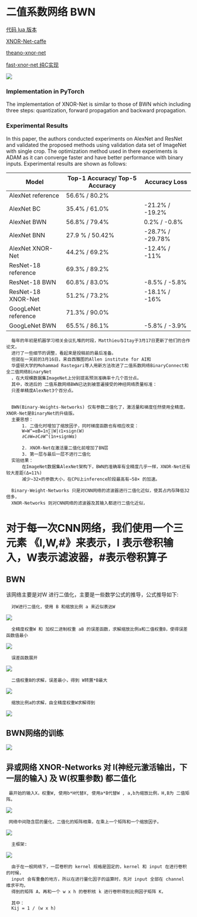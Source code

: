 # 二值系数网络 BWN

[代码 lua 版本](https://github.com/Ewenwan/XNOR-Net)

[XNOR-Net-caffe](https://github.com/Ewenwan/XNOR-Net-1)

[theano-xnor-net](https://github.com/Ewenwan/theano-xnor-net)

[fast-xnor-net 纯C实现](https://github.com/Ewenwan/fast-xnor-net)

![](https://img-blog.csdn.net/20160715112109483)


### Implementation in PyTorch

The implementation of XNOR-Net is similar to those of BWN which including three steps: quantization, forward propagation and backward propagation.

### Experimental Results

In this paper, the authors conducted experiments on AlexNet and ResNet and validated the proposed methods using validation data set of ImageNet with single crop. The optimization method used in there experiments is ADAM as it can converge faster and have better performance with binary inputs. Experimental results are shown as follows:

| Model               | Top-1 Accuracy/ Top-5 Accuracy | Accuracy Loss    |
| ------------------- | ------------------------------ | ---------------- |
| AlexNet reference   | 56.6% / 80.2%                  |                  |
| AlexNet BC          | 35.4% / 61.0%                  | -21.2% / -19.2%  |
| AlexNet BWN         | 56.8% / 79.4%                  | 0.2% / -0.8%     |
| AlexNet BNN         | 27.9 % / 50.42%                | -28.7% / -29.78% |
| AlexNet XNOR-Net    | 44.2% / 69.2%                  | -12.4% / -11%    |
| ResNet-18 reference | 69.3% / 89.2%                  |                  |
| ResNet-18 BWN       | 60.8% / 83.0%                  | -8.5% / -5.8%    |
| ResNet-18 XNOR-Net  | 51.2% / 73.2%                  | -18.1% / -16%    |
| GoogLeNet reference | 71.3% / 90.0%                  |                  |
| GoogLeNet BWN       | 65.5% / 86.1%                  | -5.8% / -3.9%    |


      每年的年初是机器学习相关会议扎堆的时段，Matthieu与Itay于3月17日更新了他们的合作论文，
      进行了一些细节的调整，看起来是投稿前的最后准备。
      但就在一天前的3月16日，来自西雅图的Allen institute for AI和
      华盛顿大学的Mohammad Rastegari等人用新方法改进了二值系数网络BinaryConnect和全二值网络BinaryNet
      ，在大规模数据集ImageNet上分别提高预测准确率十几个百分点。
      其中，改进后的 二值系数网络BWN已达到被普遍接受的神经网络质量标准：
      只差单精度AlexNet3个百分点。


      BWN(Binary-Weights-Networks) 仅有参数二值化了，激活量和梯度任然使用全精度。XNOR-Net是BinaryNet的升级版。 
      主要思想： 
          1. 二值化时增加了缩放因子，同时梯度函数也有相应改变：
          W≈W^=αB=1n∑|W|ℓ1×sign(W)
          ∂C∂W=∂C∂W^(1n+signWα)

          2. XNOR-Net在激活量二值化前增加了BN层 
          3. 第一层与最后一层不进行二值化 
      实验结果： 
          在ImageNet数据集AlexNet架构下，BWN的准确率有全精度几乎一样，XNOR-Net还有较大差距(Δ=11%) 
          减少∼32×的参数大小，在CPU上inference阶段最高有∼58× 的加速。
          
      Binary-Weight-Networks 只是对CNN网络的滤波器进行二值化近似，使其占内存降低32倍多，
      XNOR-Networks 则对CNN网络的滤波器及其输入都进行二值化近似，
      
# 对于每一次CNN网络，我们使用一个三元素 《I,W,#》来表示，I 表示卷积输入，W表示滤波器，#表示卷积算子

## BWN

该网络主要是对W 进行二值化，主要是一些数学公式的推导，公式推导如下:
      
      对W进行二值化，使用 B 和缩放比例 a 来近似表达W
![](https://img-blog.csdn.net/20160715113533581)
      
      全精度权重W 和 加权二进制权重 aB 的误差函数，求解缩放比例a和二值权重B，使得误差函数值最小
![](https://img-blog.csdn.net/20160715113542440)

      误差函数展开
![](https://img-blog.csdn.net/20160715113549674)
      
      二值权重B的求解，误差最小，得到 W转置*B最大
![](https://img-blog.csdn.net/20160715113600645)

      缩放比例a的求解，由全精度权重W求解得到
![](https://img-blog.csdn.net/20160715113609159)

## BWN网络的训练


![](https://img-blog.csdn.net/20160715113831914)


## 异或网络 XNOR-Networks  对 I(神经元激活输出，下一层的输入) 及 W(权重参数) 都二值化

     最开始的输入X，权重W, 使用b*H代替X, 使用a*B代替W , a,b为缩放比例，H,B为 二值矩阵。
![](https://img-blog.csdn.net/20160715114052958)
      
     网络中间隐含层的量化，二值化的矩阵相乘，在乘上一个矩阵和一个缩放因子。
![](https://img-blog.csdn.net/20160715114402250)

      主框架:
![](https://img-blog.csdn.net/20160715114256287)

      由于在一般网络下，一层卷积的 kernel 规格是固定的，kernel 和 input 在进行卷积的时候，
      input 会有重叠的地方，所以在进行量化因子的运算时，先对 input 全部在 channel 维求平均，
      得到的矩阵 A，再和一个 w x h 的卷积核 k 进行卷积得到比例因子矩阵 K，
      
      其中：
      Kij = 1 / (w x h)
      





